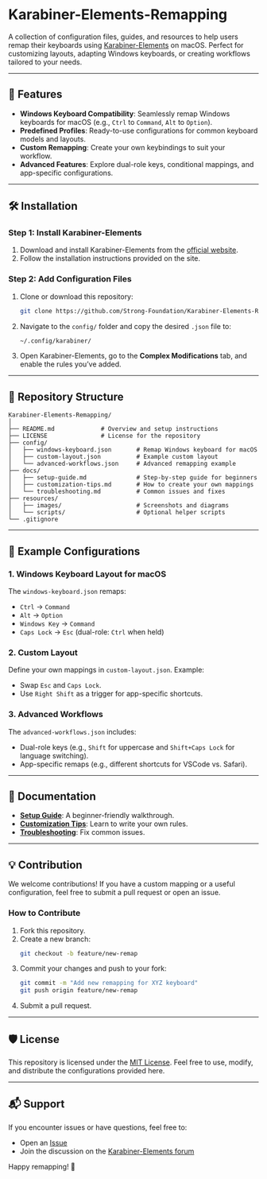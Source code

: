 # Karabiner-Elements-Remapping

A collection of configuration files, guides, and resources to help users remap their keyboards using [Karabiner-Elements](https://karabiner-elements.pqrs.org/) on macOS. Perfect for customizing layouts, adapting Windows keyboards, or creating workflows tailored to your needs.

---

## 🌟 Features

- **Windows Keyboard Compatibility**: Seamlessly remap Windows keyboards for macOS (e.g., `Ctrl` to `Command`, `Alt` to `Option`).
- **Predefined Profiles**: Ready-to-use configurations for common keyboard models and layouts.
- **Custom Remapping**: Create your own keybindings to suit your workflow.
- **Advanced Features**: Explore dual-role keys, conditional mappings, and app-specific configurations.

---

## 🛠️ Installation

### Step 1: Install Karabiner-Elements

1. Download and install Karabiner-Elements from the [official website](https://karabiner-elements.pqrs.org/).
2. Follow the installation instructions provided on the site.

### Step 2: Add Configuration Files

1. Clone or download this repository:
   ```bash
   git clone https://github.com/Strong-Foundation/Karabiner-Elements-Remapping.git
   ```
2. Navigate to the `config/` folder and copy the desired `.json` file to:

   ```bash
   ~/.config/karabiner/
   ```

3. Open Karabiner-Elements, go to the **Complex Modifications** tab, and enable the rules you’ve added.

---

## 📂 Repository Structure

```plaintext
Karabiner-Elements-Remapping/
│
├── README.md             # Overview and setup instructions
├── LICENSE               # License for the repository
├── config/
│   ├── windows-keyboard.json       # Remap Windows keyboard for macOS
│   ├── custom-layout.json          # Example custom layout
│   └── advanced-workflows.json     # Advanced remapping example
├── docs/
│   ├── setup-guide.md              # Step-by-step guide for beginners
│   ├── customization-tips.md       # How to create your own mappings
│   └── troubleshooting.md          # Common issues and fixes
├── resources/
│   ├── images/                     # Screenshots and diagrams
│   └── scripts/                    # Optional helper scripts
└── .gitignore
```

---

## 🔧 Example Configurations

### 1. **Windows Keyboard Layout for macOS**

The `windows-keyboard.json` remaps:

- `Ctrl` -> `Command`
- `Alt` -> `Option`
- `Windows Key` -> `Command`
- `Caps Lock` -> `Esc` (dual-role: `Ctrl` when held)

### 2. **Custom Layout**

Define your own mappings in `custom-layout.json`. Example:

- Swap `Esc` and `Caps Lock`.
- Use `Right Shift` as a trigger for app-specific shortcuts.

### 3. **Advanced Workflows**

The `advanced-workflows.json` includes:

- Dual-role keys (e.g., `Shift` for uppercase and `Shift+Caps Lock` for language switching).
- App-specific remaps (e.g., different shortcuts for VSCode vs. Safari).

---

## 📖 Documentation

- **[Setup Guide](docs/setup-guide.md)**: A beginner-friendly walkthrough.
- **[Customization Tips](docs/customization-tips.md)**: Learn to write your own rules.
- **[Troubleshooting](docs/troubleshooting.md)**: Fix common issues.

---

## 💡 Contribution

We welcome contributions! If you have a custom mapping or a useful configuration, feel free to submit a pull request or open an issue.

### How to Contribute

1. Fork this repository.
2. Create a new branch:
   ```bash
   git checkout -b feature/new-remap
   ```
3. Commit your changes and push to your fork:
   ```bash
   git commit -m "Add new remapping for XYZ keyboard"
   git push origin feature/new-remap
   ```
4. Submit a pull request.

---

## 🛡️ License

This repository is licensed under the [MIT License](LICENSE). Feel free to use, modify, and distribute the configurations provided here.

---

## 📬 Support

If you encounter issues or have questions, feel free to:

- Open an [Issue](https://github.com/Strong-Foundation/Karabiner-Elements-Remapping/issues)
- Join the discussion on the [Karabiner-Elements forum](https://github.com/pqrs-org/Karabiner-Elements/discussions)

Happy remapping! 🎉
